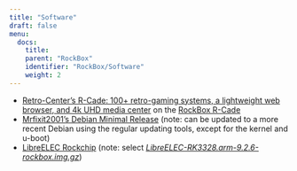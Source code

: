 ```yaml
---
title: "Software"
draft: false
menu:
  docs:
    title:
    parent: "RockBox"
    identifier: "RockBox/Software"
    weight: 2
---
```


* [Retro-Center’s R-Cade: 100+ retro-gaming systems, a lightweight web browser, and 4k UHD media center](https://www.retro-center.com/about-r-cade/) on the [RockBox R-Cade](https://www.retro-center.com/product/rockbox-r-cade/)
* [Mrfixit2001’s Debian Minimal Release](https://github.com/mrfixit2001/debian_builds/releases) (note: can be updated to a more recent Debian using the regular updating tools, except for the kernel and u-boot)
* [LibreELEC Rockchip](https://libreelec.tv/downloads/rockchip/) (note: select _[LibreELEC-RK3328.arm-9.2.6-rockbox.img.gz](https://releases.libreelec.tv/LibreELEC-RK3328.arm-9.2.6-rockbox.img.gz)_)
